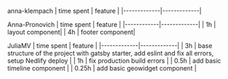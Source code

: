 anna-klempach
| time spent | feature |
|-------------|-------------|

Anna-Pronovich
| time spent | feature |
|------------|-------------|
| 1h | layout component|
| 4h | footer component|


JuliaMV
| time spent | feature |
|-------------|-------------|
| 3h | base structure of the project with gatsby starter, add eslint and fix all errors, setup Nedlify deploy |
| 1h | fix production build errors |
| 0.5h | add basic timeline component |
| 0.25h | add basic geowidget component |
